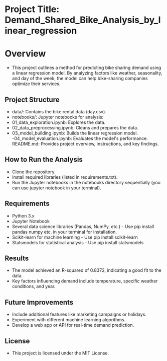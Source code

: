 # Project Title: Demand_Shared_Bike_Analysis_by_linear_regression
# Overview
- This project outlines a method for predicting bike sharing demand using a linear regression model. By analyzing factors like weather, seasonality, and day of the week, the model can help bike-sharing companies 
  optimize their services.

## Project Structure

- data/: Contains the bike rental data (day.csv).
- notebooks/: Jupyter notebooks for analysis:
- 01_data_exploration.ipynb: Explores the data.
- 02_data_preprocessing.ipynb: Cleans and prepares the data.
- 03_model_building.ipynb: Builds the linear regression model.
 -04_model_evaluation.ipynb: Evaluates the model's performance.
README.md: Provides project overview, instructions, and key findings.
## How to Run the Analysis

- Clone the repository.
- Install required libraries (listed in requirements.txt).
- Run the Jupyter notebooks in the notebooks directory sequentially (you can use jupyter notebook in your terminal).
## Requirements

- Python 3.x
- Jupyter Notebook
- Several data science libraries (Pandas, NumPy, etc.) - Use pip install pandas numpy etc. in your terminal for installation.
- Scikit-learn for machine learning - Use pip install scikit-learn
- Statsmodels for statistical analysis - Use pip install statsmodels
## Results
- The model achieved an R-squared of 0.8372, indicating a good fit to the data.
- Key factors influencing demand include temperature, specific weather conditions, and year.
## Future Improvements

- Include additional features like marketing campaigns or holidays.
- Experiment with different machine learning algorithms.
- Develop a web app or API for real-time demand prediction.
## License

- This project is licensed under the MIT License.
